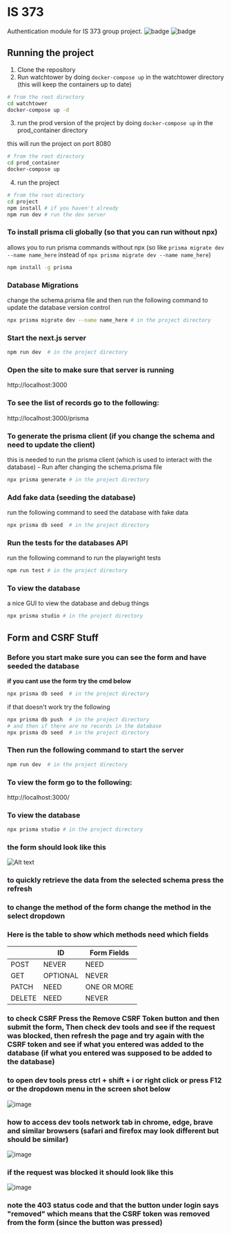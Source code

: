 # IS 373
Authentication module for IS 373 group project. 
![badge](https://img.shields.io/github/contributors/vishal092002/nodejs_project)
![badge](https://img.shields.io/github/commit-activity/t/vishal092002/nodejs_project)
## Running the project
1. Clone the repository
2. Run watchtower by doing `docker-compose up` in the watchtower directory (this will keep the containers up to date)
```bash
# from the root directory
cd watchtower
docker-compose up -d
```

3. run the prod version of the project by doing `docker-compose up` in the prod_container directory

this will run the project on port 8080
```bash
# from the root directory
cd prod_container
docker-compose up
```
4. run the project 
```bash
# from the root directory
cd project
npm install # if you haven't already
npm run dev # run the dev server
```


### To install prisma cli globally (so that you can run without npx)
allows you to run prisma commands without npx (so like `prisma migrate dev --name name_here` instead of `npx prisma migrate dev --name name_here`)
```bash
npm install -g prisma
```


### Database Migrations
change the schema.prisma file and then run the following command to update the database version control
```bash
npx prisma migrate dev --name name_here # in the project directory
```

### Start the next.js server 
```bash
npm run dev  # in the project directory
```

### Open the site to make sure that server is running
http://localhost:3000

### To see the list of records go to the following: 
http://localhost:3000/prisma


### To generate the prisma client (if you change the schema and need to update the client)
this is needed to run the prisma client (which is used to interact with the database) - Run after changing the schema.prisma file
```bash
npx prisma generate # in the project directory
```



### Add fake data (seeding the database)
run the following command to seed the database with fake data
```bash
npx prisma db seed  # in the project directory
```


### Run the tests for the databases API
run the following command to run the playwright tests
```bash
npm run test # in the project directory
```



### To view the database
a nice GUI to view the database and debug things
```bash
npx prisma studio # in the project directory
```


## Form and CSRF Stuff

### Before you start make sure you can see the form and have seeded the database
**if you cant use the form try the cmd below**
```bash
npx prisma db seed  # in the project directory
```
if that doesn't work try the following
```bash
npx prisma db push  # in the project directory
# and then if there are no records in the database
npx prisma db seed  # in the project directory
```
### Then run the following command to start the server
```bash
npm run dev  # in the project directory
```

### To view the form go to the following:
http://localhost:3000/

### To view the database
```bash
npx prisma studio # in the project directory
```


### the form should look like this
![Alt text](https://github.com/vishal092002/nodejs_project/assets/77933963/3500ef2f-255a-4134-b801-1e7d9af1f4e1)

### to quickly retrieve the data from the selected schema press the  refresh

### to change the method of the form change the method in the select dropdown

### Here is the table to show which methods need which fields

|        | ID       | Form Fields |
|--------|----------|-------------|
| POST   | NEVER    | NEED        |
| GET    | OPTIONAL | NEVER       |
| PATCH  | NEED     | ONE OR MORE |
| DELETE | NEED     | NEVER       |



### to check CSRF Press the Remove CSRF Token button and then submit the form, Then check dev tools and see if the request was blocked, then refresh the page and try again with the CSRF token and see if what you entered was added to the database (if what you entered was supposed to be added to the database)
### to open dev tools press ctrl + shift + i or right click or press F12 or the dropdown menu in the screen shot below
![image](https://github.com/vishal092002/nodejs_project/assets/77933963/6aa1f0e0-c053-4f03-b973-38e9379feba6)

### how to access dev tools network tab in chrome, edge, brave and similar browsers (safari and firefox may look different but should be similar)
![image](https://github.com/vishal092002/nodejs_project/assets/77933963/18d8ecff-6b98-4127-89d8-9106db473f4f)

### if the request was blocked it should look like this
![image](https://github.com/vishal092002/nodejs_project/assets/77933963/0b81a0ef-0187-44d8-864d-edcf96c01318)

### note the 403 status code and that the button under login says "removed" which means that the CSRF token was removed from the form (since the button was pressed)